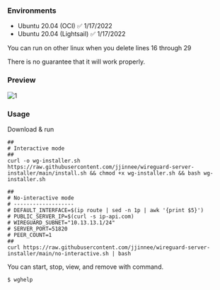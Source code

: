 ### Environments
- Ubuntu 20.04 (OCI) ✅ 1/17/2022
- Ubuntu 20.04 (Lightsail) ✅ 1/17/2022

You can run on other linux when you delete lines 16 through 29

There is no guarantee that it will work properly.


### Preview
![1](https://user-images.githubusercontent.com/46839654/149745326-20858cbe-1259-45b5-817a-cc016cdbb730.png)

### Usage

Download & run

    ##
    # Interactive mode
    ##
    curl -o wg-installer.sh https://raw.githubusercontent.com/jjinnee/wireguard-server-installer/main/install.sh && chmod +x wg-installer.sh && bash wg-installer.sh
    
    ##
    # No-interactive mode
    # -------------------
    # DEFAULT_INTERFACE=$(ip route | sed -n 1p | awk '{print $5}')
    # PUBLIC_SERVER_IP=$(curl -s ip-api.com)
    # WIREGUARD_SUBNET="10.13.13.1/24"
    # SERVER_PORT=51820
    # PEER_COUNT=1
    ##
    curl https://raw.githubusercontent.com/jjinnee/wireguard-server-installer/main/no-interactive.sh | bash
    
You can start, stop, view, and remove with command.

    $ wghelp
